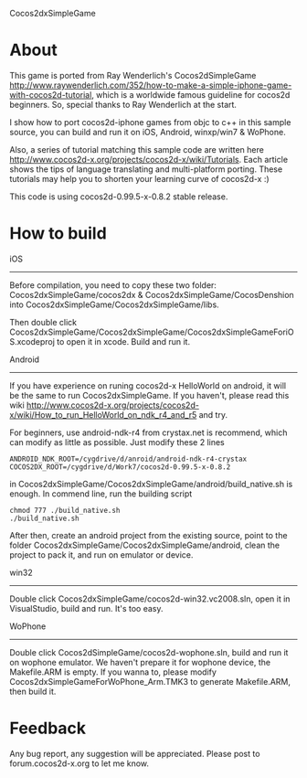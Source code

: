 Cocos2dxSimpleGame 

About
===========
This game is ported from Ray Wenderlich's Cocos2dSimpleGame http://www.raywenderlich.com/352/how-to-make-a-simple-iphone-game-with-cocos2d-tutorial, which is a worldwide famous guideline for cocos2d beginners. So, special thanks to Ray Wenderlich at the start.

I show how to port cocos2d-iphone games from objc to c++ in this sample source, you can build and run it on iOS, Android, winxp/win7 & WoPhone.

Also, a series of tutorial matching this sample code are written here http://www.cocos2d-x.org/projects/cocos2d-x/wiki/Tutorials. Each article shows the tips of language translating and multi-platform porting. These tutorials may help you to shorten your learning curve of cocos2d-x :)

This code is using cocos2d-0.99.5-x-0.8.2 stable release.

How to build
===========

iOS
___________
Before compilation, you need to copy these two folder: Cocos2dxSimpleGame/cocos2dx & Cocos2dxSimpleGame/CocosDenshion into Cocos2dxSimpleGame/Cocos2dxSimpleGame/libs.

Then double click Cocos2dxSimpleGame/Cocos2dxSimpleGame/Cocos2dxSimpleGameForiOS.xcodeproj to open it in xcode. Build and run it.

Android
___________
If you have experience on runing cocos2d-x HelloWorld on android, it will be the same to run Cocos2dxSimpleGame. If you haven't, please read this wiki http://www.cocos2d-x.org/projects/cocos2d-x/wiki/How_to_run_HelloWorld_on_ndk_r4_and_r5 and try.

For beginners, use android-ndk-r4 from crystax.net is recommend, which can modify as little as possible. Just modify these 2 lines 
	
	ANDROID_NDK_ROOT=/cygdrive/d/anroid/android-ndk-r4-crystax
	COCOS2DX_ROOT=/cygdrive/d/Work7/cocos2d-0.99.5-x-0.8.2
	
in Cocos2dxSimpleGame/Cocos2dxSimpleGame/android/build_native.sh is enough.  In commend line, run the building script

	chmod 777 ./build_native.sh
	./build_native.sh

After then, create an android project from the existing source, point to the folder Cocos2dxSimpleGame/Cocos2dxSimpleGame/android, clean the project to pack it, and run on emulator or device.

win32
___________
Double click Cocos2dxSimpleGame/cocos2d-win32.vc2008.sln, open it in VisualStudio, build and run. It's too easy.

WoPhone
___________
Double click Cocos2dSimpleGame/cocos2d-wophone.sln, build and run it on wophone emulator. We haven't prepare it for wophone device, the Makefile.ARM is empty. If you wanna to, please modify Cocos2dxSimpleGameForWoPhone_Arm.TMK3 to generate Makefile.ARM, then build it.

Feedback
===========
Any bug report, any suggestion will be appreciated. Please post to forum.cocos2d-x.org to let me know. 

